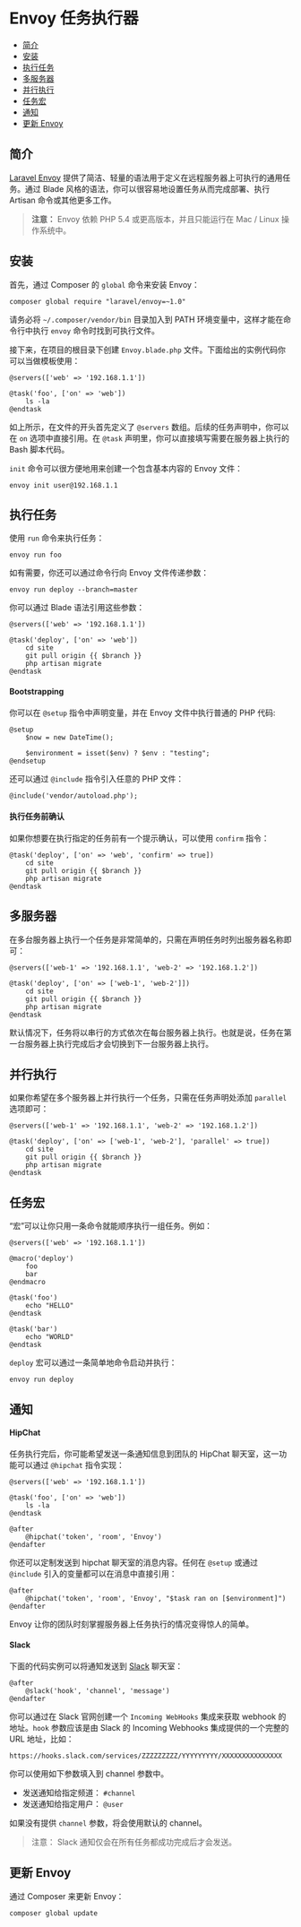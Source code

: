 # Envoy 任务执行器

- [简介](#introduction)
- [安装](#envoy-installation)
- [执行任务](#envoy-running-tasks)
- [多服务器](#envoy-multiple-servers)
- [并行执行](#envoy-parallel-execution)
- [任务宏](#envoy-task-macros)
- [通知](#envoy-notifications)
- [更新 Envoy](#envoy-updating-envoy)

<a name="introduction"></a>
## 简介

[Laravel Envoy](https://github.com/laravel/envoy) 提供了简洁、轻量的语法用于定义在远程服务器上可执行的通用任务。通过 Blade 风格的语法，你可以很容易地设置任务从而完成部署、执行 Artisan 命令或其他更多工作。

> **注意：** Envoy 依赖 PHP 5.4 或更高版本，并且只能运行在 Mac / Linux 操作系统中。

<a name="envoy-installation"></a>
## 安装

首先，通过 Composer 的 `global` 命令来安装 Envoy：

	composer global require "laravel/envoy=~1.0"

请务必将 `~/.composer/vendor/bin` 目录加入到 PATH 环境变量中，这样才能在命令行中执行 `envoy` 命令时找到可执行文件。

接下来，在项目的根目录下创建 `Envoy.blade.php` 文件。下面给出的实例代码你可以当做模板使用：

	@servers(['web' => '192.168.1.1'])

	@task('foo', ['on' => 'web'])
		ls -la
	@endtask

如上所示，在文件的开头首先定义了 `@servers` 数组。后续的任务声明中，你可以在 `on` 选项中直接引用。在 `@task` 声明里，你可以直接填写需要在服务器上执行的 Bash 脚本代码。

`init` 命令可以很方便地用来创建一个包含基本内容的 Envoy 文件：

	envoy init user@192.168.1.1

<a name="envoy-running-tasks"></a>
## 执行任务

使用 `run` 命令来执行任务：

	envoy run foo

如有需要，你还可以通过命令行向 Envoy 文件传递参数：

	envoy run deploy --branch=master

你可以通过 Blade 语法引用这些参数：

	@servers(['web' => '192.168.1.1'])

	@task('deploy', ['on' => 'web'])
		cd site
		git pull origin {{ $branch }}
		php artisan migrate
	@endtask

#### Bootstrapping

你可以在 ```@setup``` 指令中声明变量，并在 Envoy 文件中执行普通的 PHP 代码:

	@setup
		$now = new DateTime();

		$environment = isset($env) ? $env : "testing";
	@endsetup

还可以通过 ```@include``` 指令引入任意的 PHP 文件：

	@include('vendor/autoload.php');

#### 执行任务前确认

如果你想要在执行指定的任务前有一个提示确认，可以使用 `confirm` 指令：

	@task('deploy', ['on' => 'web', 'confirm' => true])
		cd site
		git pull origin {{ $branch }}
		php artisan migrate
	@endtask

<a name="envoy-multiple-servers"></a>
## 多服务器

在多台服务器上执行一个任务是非常简单的，只需在声明任务时列出服务器名称即可：

	@servers(['web-1' => '192.168.1.1', 'web-2' => '192.168.1.2'])

	@task('deploy', ['on' => ['web-1', 'web-2']])
		cd site
		git pull origin {{ $branch }}
		php artisan migrate
	@endtask

默认情况下，任务将以串行的方式依次在每台服务器上执行。也就是说，任务在第一台服务器上执行完成后才会切换到下一台服务器上执行。

<a name="envoy-parallel-execution"></a>
## 并行执行

如果你希望在多个服务器上并行执行一个任务，只需在任务声明处添加 `parallel` 选项即可：

	@servers(['web-1' => '192.168.1.1', 'web-2' => '192.168.1.2'])

	@task('deploy', ['on' => ['web-1', 'web-2'], 'parallel' => true])
		cd site
		git pull origin {{ $branch }}
		php artisan migrate
	@endtask

<a name="envoy-task-macros"></a>
## 任务宏

“宏”可以让你只用一条命令就能顺序执行一组任务。例如：

	@servers(['web' => '192.168.1.1'])

	@macro('deploy')
		foo
		bar
	@endmacro

	@task('foo')
		echo "HELLO"
	@endtask

	@task('bar')
		echo "WORLD"
	@endtask

`deploy` 宏可以通过一条简单地命令启动并执行：

	envoy run deploy

<a name="envoy-notifications"></a>
<a name="envoy-hipchat-notifications"></a>
## 通知

#### HipChat

任务执行完后，你可能希望发送一条通知信息到团队的 HipChat 聊天室，这一功能可以通过 `@hipchat` 指令实现：

	@servers(['web' => '192.168.1.1'])

	@task('foo', ['on' => 'web'])
		ls -la
	@endtask

	@after
		@hipchat('token', 'room', 'Envoy')
	@endafter

你还可以定制发送到 hipchat 聊天室的消息内容。任何在 ```@setup``` 或通过 ```@include``` 引入的变量都可以在消息中直接引用：

	@after
		@hipchat('token', 'room', 'Envoy', "$task ran on [$environment]")
	@endafter

Envoy 让你的团队时刻掌握服务器上任务执行的情况变得惊人的简单。

#### Slack

下面的代码实例可以将通知发送到 [Slack](https://slack.com) 聊天室：

	@after
		@slack('hook', 'channel', 'message')
	@endafter

你可以通过在 Slack 官网创建一个 `Incoming WebHooks` 集成来获取 webhook 的地址。`hook` 参数应该是由 Slack 的 Incoming Webhooks 集成提供的一个完整的 URL 地址，比如：

	https://hooks.slack.com/services/ZZZZZZZZZ/YYYYYYYYY/XXXXXXXXXXXXXXX

你可以使用如下参数填入到 channel 参数中。

- 发送通知给指定频道： `#channel`
- 发送通知给指定用户： `@user`

如果没有提供 `channel` 参数，将会使用默认的 channel。

> 注意： Slack 通知仅会在所有任务都成功完成后才会发送。

<a name="envoy-updating-envoy"></a>
## 更新 Envoy

通过 Composer 来更新 Envoy：

	composer global update


